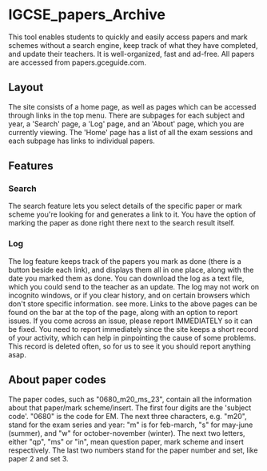 # IGCSE_papers_Archive
This tool enables students to quickly and easily access papers and mark schemes without a search engine, keep track of what they have completed, and update their teachers. It is well-organized, fast and ad-free. All papers are accessed from papers.gceguide.com.

## Layout
The site consists of a home page, as well as pages which can be accessed through links in the top menu. There are subpages for each subject and year, a 'Search' page, a 'Log' page, and an 'About' page, which you are currently viewing. The 'Home' page has a list of all the exam sessions and each subpage has links to individual papers.

## Features
### Search
The search feature lets you select details of the specific paper or mark scheme you're looking for and generates a link to it. You have the option of marking the paper as done right there next to the search result itself.
### Log
The log feature keeps track of the papers you mark as done (there is a button beside each link), and displays them all in one place, along with the date you marked them as done. You can download the log as a text file, which you could send to the teacher as an update. The log may not work on incognito windows, or if you clear history, and on certain browsers which don't store specific information. see more.
Links to the above pages can be found on the bar at the top of the page, along with an option to report issues. If you come across an issue, please report IMMEDIATELY so it can be fixed. You need to report immediately since the site keeps a short record of your activity, which can help in pinpointing the cause of some problems. This record is deleted often, so for us to see it you should report anything asap.
## About paper codes
The paper codes, such as "0680_m20_ms_23", contain all the information about that paper/mark scheme/insert. The first four digits are the 'subject code'. "0680" is the code for EM. The next three characters, e.g. "m20", stand for the exam series and year: "m" is for feb-march, "s" for may-june (summer), and "w" for october-november (winter). The next two letters, either "qp", "ms" or "in", mean question paper, mark scheme and insert respectively. The last two numbers stand for the paper number and set, like paper 2 and set 3.
